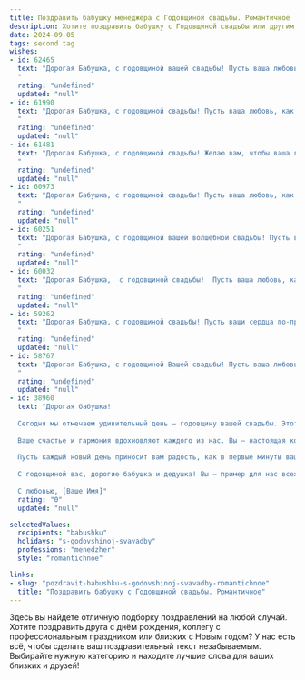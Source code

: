 ```yaml
---
title: Поздравить бабушку менеджера с Годовщиной свадьбы. Романтичное
description: Хотите поздравить бабушку с Годовщиной свадьбы или другим праздником? Наш ИИ создаст незабываемое поздравление, а вы обязательно выделитесь среди других.  
date: 2024-09-05
tags: second tag
wishes:
- id: 62465
  text: "Дорогая Бабушка, с годовщиной вашей свадьбы! Пусть ваша любовь, как крепкое вино, с годами только становится ярче и богаче. Вы - пример настоящей любви и верности, и мы все учимся у вас быть счастливыми и преданными. Желаю вам много радостных мгновений, нежных объятий и бесконечного счастья!
  "
  rating: "undefined"
  updated: "null"
- id: 61990
  text: "Дорогая Бабушка, с годовщиной свадьбы! Пусть ваша любовь, как дорогое вино, с каждым годом становится только крепче и ярче. Желаю вам долгих лет счастья, нежности и взаимного уважения. Пусть ваша семейная жизнь всегда будет наполнена романтикой и теплом, как ваша работа менеджером — вниманием и заботой.
  "
  rating: "undefined"
  updated: "null"
- id: 61481
  text: "Дорогая Бабушка, с годовщиной свадьбы! Желаю вам, чтобы ваша любовь, как вино, становилась с каждым годом только крепче и ароматнее, чтобы ваши сердца бились в унисон, а глаза сияли от счастья. Пусть ваш союз будет прочным, как алмаз, и нежным, как шелк!
  "
  rating: "undefined"
  updated: "null"
- id: 60973
  text: "Дорогая Бабушка, с годовщиной свадьбы! Пусть ваша любовь, как хорошее вино, с каждым годом становится только крепче и ароматнее. Желаю вам долгих лет счастливой совместной жизни, наполненных нежностью, заботой и пониманием. Пусть ваша любовь всегда будет яркой и вдохновляющей!
  "
  rating: "undefined"
  updated: "null"
- id: 60251
  text: "Дорогая Бабушка, с годовщиной вашей волшебной свадьбы! Пусть ваш менеджерский талант, которым вы покорили сердце Дедушки, и по сей день помогает вам строить крепкую и счастливую семью, словно бизнес-империю, основанную на любви и взаимопонимании. Желаю вам долгих лет совместной жизни, полных нежности и романтики!
  "
  rating: "undefined"
  updated: "null"
- id: 60032
  text: "Дорогая Бабушка,  с годовщиной свадьбы!  Пусть ваша любовь, как крепкое вино, с годами только крепнет и становится  более изысканной.  Желаю вам  радости, нежности  и  продолжения счастливой жизни,  которую вы  так  прекрасно  строили. Счастья  вам!
  "
  rating: "undefined"
  updated: "null"
- id: 59262
  text: "Дорогая Бабушка, с годовщиной свадьбы! Пусть ваши сердца по-прежнему бьются в унисон, а любовь, как старое, доброе вино, становится с годами только крепче!  Желаю вам бесконечного счастья, тепла и нежности, чтобы каждый день был наполнен романтикой и радостью. С юбилеем! 🎉
  "
  rating: "undefined"
  updated: "null"
- id: 58767
  text: "Дорогая Бабушка, с годовщиной Вашей свадьбы! Пусть ваша любовь, как крепкое вино, с годами становится только слаще и богаче. Желаю вам долгих лет счастья, тепла и взаимной нежности, как и в тот день, когда вы стали мужем и женой.
  "
  rating: "undefined"
  updated: "null"
- id: 38960
  text: "Дорогая бабушка!
  
  Сегодня мы отмечаем удивительный день – годовщину вашей свадьбы. Этот праздник - символ вашей безграничной любви, крепкого союзa и верности, которые вы пронесли сквозь годы.
  
  Ваше счастье и гармония вдохновляют каждого из нас. Вы – настоящая команда, способная преодолеть любые трудности с улыбкой и теплом в сердце. Как менеджер, вы мастерски управляли не только делами, но и чувствами, создав уютный и гармоничный семейный очаг.
  
  Пусть каждый новый день приносит вам радость, как в первые минуты вашей любви. Желаем вам здоровья, счастья и много ярких моментов, чтобы ваша история любви продолжала вдохновлять и согревать сердца родных.
  
  С годовщиной вас, дорогие бабушка и дедушка! Вы – пример для нас всех!
  
  С любовью, [Ваше Имя]"
  rating: "0"
  updated: "null"

selectedValues:
  recipients: "babushku"
  holidays: "s-godovshinoj-svavadby"
  professions: "menedzher"
  style: "romantichnoe"

links:
- slug: "pozdravit-babushku-s-godovshinoj-svavadby-romantichnoe"
  title: "Поздравить бабушку с Годовщиной свадьбы. Романтичное"
---
```


Здесь вы найдете отличную подборку поздравлений на любой случай. 
Хотите поздравить друга с днём рождения, коллегу с профессиональным праздником или близких с Новым годом? У нас есть всё, чтобы сделать ваш поздравительный текст незабываемым. Выбирайте нужную категорию и находите лучшие слова для ваших близких и друзей!
